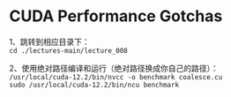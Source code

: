 # CUDA Performance Gotchas

1、跳转到相应目录下： <br/> 
`cd ./lectures-main/lecture_008`

2、使用绝对路径编译和运行（绝对路径换成你自己的路径）： <br/> 
`/usr/local/cuda-12.2/bin/nvcc -o benchmark coalesce.cu` <br/> 
`sudo /usr/local/cuda-12.2/bin/ncu benchmark`